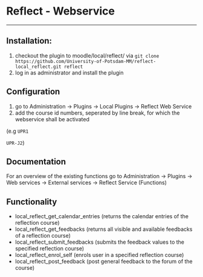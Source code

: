 # Reflect - Webservice
------------------------------------------

## Installation:
1. checkout the plugin to moodle/local/reflect/ via ```git clone https://github.com/University-of-Potsdam-MM/reflect-local_reflect.git reflect```
2. log in as  administrator and install the plugin

## Configuration

1. go to Administration -> Plugins -> Local Plugins -> Reflect Web Service
2. add the course id numbers, seperated by line break, for which the webservice shall be activated

(e.g ```UPR1```

```UPR-J2```)

## Documentation

For an overview of the existing functions go to Administration -> Plugins -> Web services -> External services -> Reflect Service (Functions)

## Functionality
* local_reflect_get_calendar_entries	(returns the calendar entries of the reflection course)
* local_reflect_get_feedbacks	(returns all visible and available feedbacks of a reflection course)
* local_reflect_submit_feedbacks	(submits the feedback values to the specified reflection course)
* local_reflect_enrol_self	(enrols user in a specified reflection course)
* local_reflect_post_feedback	(post general feedback to the forum of the course)
